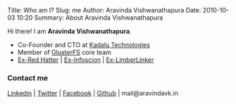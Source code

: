 Title: Who am I?
Slug: me
Author: Aravinda Vishwanathapura
Date: 2010-10-03 10:20
Summary: About Aravinda Vishwanathapura

Hi there! I am **Aravinda Vishwanathapura**.

* Co-Founder and CTO at [Kadalu Technologies](https://kadalu.tech)
* Member of [GlusterFS](https://gluster.org) core team
* [Ex-Red Hatter](https://www.linkedin.com/company/red-hat/) |
  [Ex-Infoscion](https://www.linkedin.com/company/infosys/) |
  [Ex-LimberLinker](https://www.linkedin.com/company/limberlink-technologies-pvt-ltd/about/)

### Contact me

[Linkedin](http://in.linkedin.com/in/aravindavk) |
[Twitter](https://twitter.com/aravindavk) |
[Facebook](http://facebook.com/aravindavk) |
[Github](https://github.com/aravindavk) |
mail&#64;&#97;&#114;&#97;&#118;&#105;&#110;&#100;&#97;&#118;&#107;&#46;&#105;&#110;

